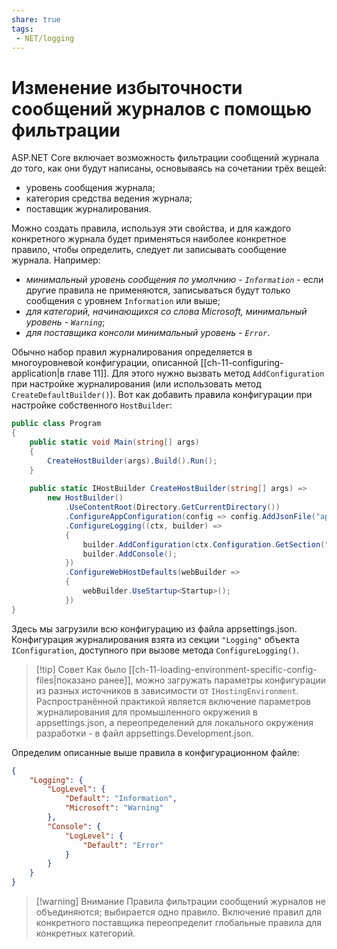 ```yaml
---
share: true
tags:
 - NET/logging
---
```

# Изменение избыточности сообщений журналов с помощью фильтрации
ASP.NET Core включает возможность фильтрации сообщений журнала *до* того, как они будут написаны, основываясь на сочетании трёх вещей:
- уровень сообщения журнала;
- категория средства ведения журнала;
- поставщик журналирования.

Можно создать правила, используя эти свойства, и для каждого конкретного журнала будет применяться наиболее конкретное правило, чтобы определить, следует ли записывать сообщение журнала. Например:
- *минимальный уровень сообщения по умолчнию - `Information`* - если другие правила не применяются, записываться будут только сообщения с уровнем `Information` или выше;
- *для категорий, начинающихся со слова Microsoft, минимальный уровень - `Warning`*;
- *для поставщика консоли минимальный уровень - `Error`*.

Обычно набор правил журналирования определяется в многоуровневой конфигурации, описанной [[ch-11-configuring-application|в главе 11]]. Для этого нужно вызвать метод `AddConfiguration` при настройке журналирования (или использовать метод `CreateDefaultBuilder()`). Вот как добавить правила конфигурации при настройке собственного `HostBuilder`:
```csharp
public class Program
{
	public static void Main(string[] args)
	{
		CreateHostBuilder(args).Build().Run();
	}
	
	public static IHostBuilder CreateHostBuilder(string[] args) =>
		new HostBuilder()
			.UseContentRoot(Directory.GetCurrentDirectory())
			.ConfigureAppConfiguration(config => config.AddJsonFile("appsettings.json"))
			.ConfigureLogging((ctx, builder) =>
			{
				builder.AddConfiguration(ctx.Configuration.GetSection("Logging"));
				builder.AddConsole();
			})
			.ConfigureWebHostDefaults(webBuilder =>
			{
				webBuilder.UseStartup<Startup>();
			})
}
```
Здесь мы загрузили всю конфигурацию из файла appsettings.json. Конфигурация журналирования взята из секции `"Logging"` объекта `IConfiguration`, доступного при вызове метода `ConfigureLogging()`.

> [!tip] Совет
> Как было [[ch-11-loading-environment-specific-config-files|показано ранее]], можно загружать параметры конфигурации из разных источников в зависимости от `IHostingEnvironment`. Распространённой практикой является включение параметров журналирования для промышленного окружения в appsettings.json, а переопределений для локального окружения разработки - в файл appsettings.Development.json.

Определим описанные выше правила в конфигурационном файле:
```json
{
	"Logging": {
		"LogLevel": {
			"Default": "Information",
			"Microsoft": "Warning"
		},
		"Console": {
			"LogLevel": {
				"Default": "Error"
			}
		}
	}
}
```

> [!warning] Внимание
> Правила фильтрации сообщений журналов не объединяются; выбирается одно правило. Включение правил для конкретного поставщика переопределит глобальные правила для конкретных категорий.

